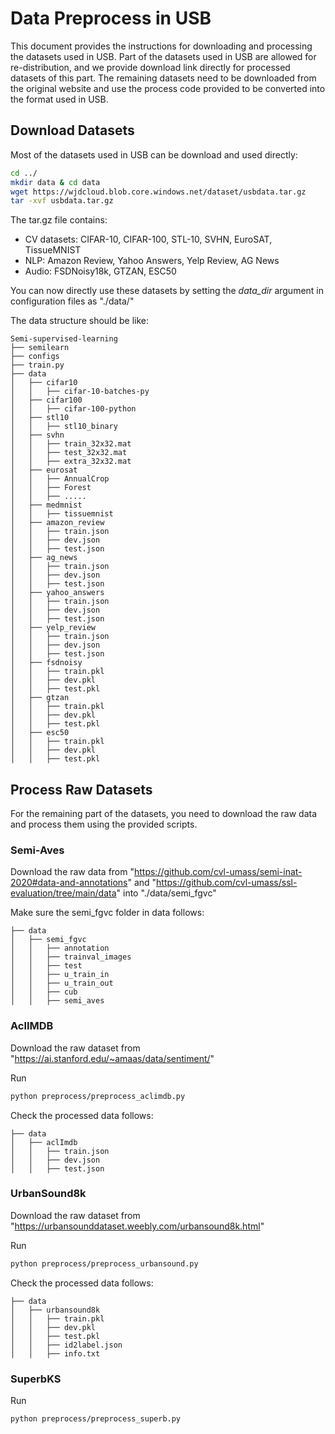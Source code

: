 # Data Preprocess in USB

 This document provides the instructions for downloading and processing the datasets used in USB. Part of the datasets used in USB are allowed for re-distribution, and we provide download link directly for processed datasets of this part. The remaining datasets need to be downloaded from the original website and use the process code provided to be converted into the format used in USB.

## Download Datasets

Most of the datasets used in USB can be download and used directly:

```bash
cd ../
mkdir data & cd data
wget https://wjdcloud.blob.core.windows.net/dataset/usbdata.tar.gz
tar -xvf usbdata.tar.gz
```

The tar.gz file contains:

* CV datasets: CIFAR-10, CIFAR-100, STL-10, SVHN, EuroSAT, TissueMNIST
* NLP: Amazon Review, Yahoo Answers, Yelp Review, AG News
* Audio: FSDNoisy18k, GTZAN, ESC50

You can now directly use these datasets by setting the *data_dir* argument in configuration files as "./data/"

The data structure should be like:


```text
Semi-supervised-learning
├── semilearn
├── configs
├── train.py
├── data
│   ├── cifar10
│   │   ├── cifar-10-batches-py
│   ├── cifar100
│   │   ├── cifar-100-python
│   ├── stl10
│   │   ├── stl10_binary
│   ├── svhn
│   │   ├── train_32x32.mat
│   │   ├── test_32x32.mat
│   │   ├── extra_32x32.mat
│   ├── eurosat
│   │   ├── AnnualCrop
│   │   ├── Forest
│   │   ├── .....
│   ├── medmnist
│   │   ├── tissuemnist
│   ├── amazon_review
│   │   ├── train.json
│   │   ├── dev.json
│   │   ├── test.json
│   ├── ag_news
│   │   ├── train.json
│   │   ├── dev.json
│   │   ├── test.json
│   ├── yahoo_answers
│   │   ├── train.json
│   │   ├── dev.json
│   │   ├── test.json
│   ├── yelp_review
│   │   ├── train.json
│   │   ├── dev.json
│   │   ├── test.json
│   ├── fsdnoisy
│   │   ├── train.pkl
│   │   ├── dev.pkl
│   │   ├── test.pkl
│   ├── gtzan
│   │   ├── train.pkl
│   │   ├── dev.pkl
│   │   ├── test.pkl
│   ├── esc50
│   │   ├── train.pkl
│   │   ├── dev.pkl
│   │   ├── test.pkl
```




## Process Raw Datasets

For the remaining part of the datasets, you need to download the raw data and process them using the provided scripts. 

### Semi-Aves

Download the raw data from "https://github.com/cvl-umass/semi-inat-2020#data-and-annotations"  and "https://github.com/cvl-umass/ssl-evaluation/tree/main/data" into "./data/semi_fgvc"

Make sure the semi_fgvc folder in data follows:


```text
├── data
│   ├── semi_fgvc
│   │   ├── annotation
│   │   ├── trainval_images
│   │   ├── test
│   │   ├── u_train_in
│   │   ├── u_train_out
│   │   ├── cub
│   │   ├── semi_aves
```


### AclIMDB


Download the raw dataset from "https://ai.stanford.edu/~amaas/data/sentiment/"

Run
```bash
python preprocess/preprocess_aclimdb.py
```

Check the processed data follows:
```text
├── data
│   ├── aclImdb
│   │   ├── train.json
│   │   ├── dev.json
│   │   ├── test.json
```



### UrbanSound8k

Download the raw dataset from "https://urbansounddataset.weebly.com/urbansound8k.html"

Run
```bash
python preprocess/preprocess_urbansound.py
```

Check the processed data follows:
```text
├── data
│   ├── urbansound8k
│   │   ├── train.pkl
│   │   ├── dev.pkl
│   │   ├── test.pkl
│   │   ├── id2label.json
│   │   ├── info.txt
```


### SuperbKS


Run
```bash
python preprocess/preprocess_superb.py
```
